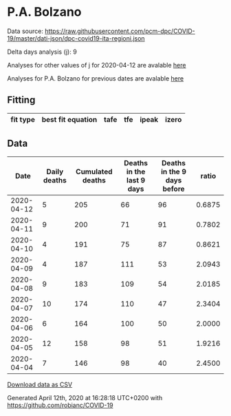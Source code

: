 # P.A. Bolzano

Data source: https://raw.githubusercontent.com/pcm-dpc/COVID-19/master/dati-json/dpc-covid19-ita-regioni.json

Delta days analysis (j): 9

Analyses for other values of j for 2020-04-12 are avalable [here](../README.md)

Analyses for P.A. Bolzano for previous dates are avalable [here](../../README.md)

## Fitting 
|fit type|best fit equation|tafe|tfe|ipeak|izero|
|-------|-----|--------|------|---|---|

## Data
|Date|Daily deaths|Cumulated deaths|Deaths in the last 9 days|Deaths in the 9 days before|ratio|
|----|----------|-----------|-------|--------------------|-----|
|2020-04-12|5|205|66|96|0.6875|
|2020-04-11|9|200|71|91|0.7802|
|2020-04-10|4|191|75|87|0.8621|
|2020-04-09|4|187|111|53|2.0943|
|2020-04-08|9|183|109|54|2.0185|
|2020-04-07|10|174|110|47|2.3404|
|2020-04-06|6|164|100|50|2.0000|
|2020-04-05|12|158|98|51|1.9216|
|2020-04-04|7|146|98|40|2.4500|

[Download data as CSV](COVID-19_p.a._bolzano_j9_2020-04-12.csv)

Generated April 12th, 2020 at 16:28:18 UTC+0200 with https://github.com/robianc/COVID-19
